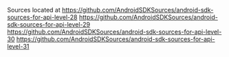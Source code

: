 Sources located at 
https://github.com/AndroidSDKSources/android-sdk-sources-for-api-level-28
https://github.com/AndroidSDKSources/android-sdk-sources-for-api-level-29
https://github.com/AndroidSDKSources/android-sdk-sources-for-api-level-30
https://github.com/AndroidSDKSources/android-sdk-sources-for-api-level-31